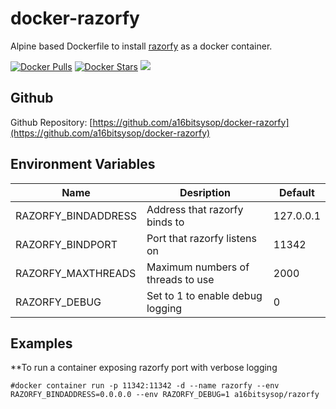# docker-razorfy
Alpine based Dockerfile to install [razorfy](https://github.com/HeinleinSupport/razorfy) as a docker container.

[![Docker Pulls](https://img.shields.io/docker/pulls/a16bitsysop/razorfy.svg?style=flat-square)](https://hub.docker.com/r/a16bitsysop/razorfy/)
[![Docker Stars](https://img.shields.io/docker/stars/a16bitsysop/razorfy.svg?style=flat-square)](https://hub.docker.com/r/a16bitsysop/razorfy/)
[![](https://images.microbadger.com/badges/version/a16bitsysop/razorfy.svg)](https://microbadger.com/images/a16bitsysop/razorfy "Get your own version badge on microbadger.com")

## Github
Github Repository: [https://github.com/a16bitsysop/docker-razorfy](https://github.com/a16bitsysop/docker-razorfy)

## Environment Variables
| Name                | Desription                        | Default   |
| ------------------- | --------------------------------- | --------- |
| RAZORFY_BINDADDRESS | Address that razorfy binds to     | 127.0.0.1 |
| RAZORFY_BINDPORT    | Port that razorfy listens on      | 11342     |
| RAZORFY_MAXTHREADS  | Maximum numbers of threads to use | 2000      |
| RAZORFY_DEBUG       | Set to 1 to enable debug logging  | 0         |


## Examples
**To run a container exposing razorfy port with verbose logging
```
#docker container run -p 11342:11342 -d --name razorfy --env RAZORFY_BINDADDRESS=0.0.0.0 --env RAZORFY_DEBUG=1 a16bitsysop/razorfy
```
